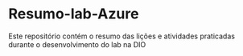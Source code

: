 # Resumo-lab-Azure
Este repositório contém o resumo das lições e atividades praticadas durante o desenvolvimento do lab na DIO

